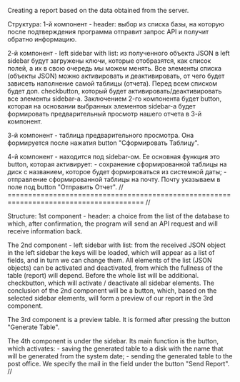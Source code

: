 Creating a report based on the data obtained from the server.

Структура: 1-й компонент - header: выбор из списка базы, на которую после подтверждения программа отправит запрос API и получит обратно информацию.

2-й компонент - left sidebar with list: из полученного объекта JSON в left sidebar будут загружены ключи, которые отобразятся, как список полей, а их в свою очередь мы можем менять. Все элементы списка (объекты JSON) можно активировать и деактивировать, от чего будет зависеть наполнение самой таблицы (отчета). Перед всем списком будет доп. checkbutton, который будет активировать/деактивировать все элементы sidebar-а. Заключением 2-го компонента будет button, которая на основании выбранных элементов sidebar-а будет формировать предварительный просмотр нашего отчета в 3-й компонент.

3-й компонент - таблица предварительного просмотра. Она формируется после нажатия button "Сформировать Таблицу".

4-й компонент - находится под sidebar-ом. Ее основная функция это button, которая активирует: - сохранение сформированной таблицы на диск с названием, которое будет формироваться из системной даты; - отправление сформированной таблицы на почту. Почту указываем в поле под button "Отправить Отчет". // ======================================================================================= //

Structure: 1st component - header: a choice from the list of the database to which, after confirmation, the program will send an API request and will receive information back.

The 2nd component - left sidebar with list: from the received JSON object in the left sidebar the keys will be loaded, which will appear as a list of fields, and in turn we can change them. All elements of the list (JSON objects) can be activated and deactivated, from which the fullness of the table (report) will depend. Before the whole list will be additional. checkbutton, which will activate / deactivate all sidebar elements. The conclusion of the 2nd component will be a button, which, based on the selected sidebar elements, will form a preview of our report in the 3rd component.

The 3rd component is a preview table. It is formed after pressing the button "Generate Table".

The 4th component is under the sidebar. Its main function is the button, which activates: - saving the generated table to a disk with the name that will be generated from the system date; - sending the generated table to the post office. We specify the mail in the field under the button "Send Report". // 
